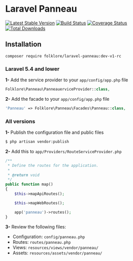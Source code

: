 # Laravel Panneau


[![Latest Stable Version](https://poser.pugx.org/folklore/laravel-panneau/v/stable.svg)](https://packagist.org/packages/folklore/laravel-panneau)
[![Build Status](https://travis-ci.org/Folkloreatelier/laravel-panneau.png?branch=v1-rc)](https://travis-ci.org/Folkloreatelier/laravel-panneau)
[![Coverage Status](https://coveralls.io/repos/Folkloreatelier/laravel-panneau/badge.svg?branch=v1-rc&service=github)](https://coveralls.io/github/Folkloreatelier/laravel-panneau?branch=v1-rc)
[![Total Downloads](https://poser.pugx.org/folklore/laravel-panneau/downloads.svg)](https://packagist.org/packages/folklore/laravel-panneau)

## Installation

```shell
composer require folklore/laravel-panneau:dev-v1-rc
```

### Laravel 5.4 and lower

**1-** Add the service provider to your `app/config/app.php` file

```php
Folklore\Panneau\PanneauerviceProvider::class,
```

**2-** Add the facade to your `app/config/app.php` file

```php
'Panneau' => Folklore\Panneau\Facades\Panneau::class,
```

### All versions

**1-** Publish the configuration file and public files

```bash
$ php artisan vendor:publish
```

**2-** Add this to `app/Providers/RouteServiceProvider.php`

```php
/**
 * Define the routes for the application.
 *
 * @return void
 */
public function map()
{
    $this->mapApiRoutes();

    $this->mapWebRoutes();

    app('panneau')->routes();
}
```

**3-** Review the following files:
- Configuration: `config/panneau.php`
- Routes: `routes/panneau.php`
- Views: `resources/views/vendor/panneau/`
- Assets: `resources/assets/vendor/panneau/`
